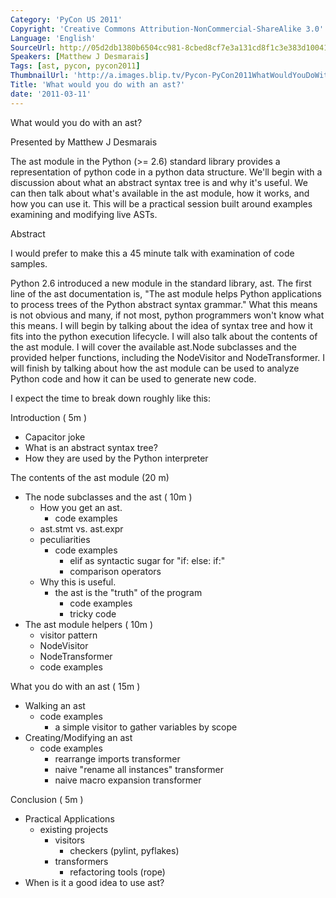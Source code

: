 ```yaml
---
Category: 'PyCon US 2011'
Copyright: 'Creative Commons Attribution-NonCommercial-ShareAlike 3.0'
Language: 'English'
SourceUrl: http://05d2db1380b6504cc981-8cbed8cf7e3a131cd8f1c3e383d10041.r93.cf2.rackcdn.com/pycon-us-2011/419_what-would-you-do-with-an-ast.mp4
Speakers: [Matthew J Desmarais]
Tags: [ast, pycon, pycon2011]
ThumbnailUrl: 'http://a.images.blip.tv/Pycon-PyCon2011WhatWouldYouDoWithAnAst198.png'
Title: 'What would you do with an ast?'
date: '2011-03-11'
---
```

What would you do with an ast?

Presented by Matthew J Desmarais

The ast module in the Python (>= 2.6) standard library provides a
representation of python code in a python data structure. We'll begin with a
discussion about what an abstract syntax tree is and why it's useful. We can
then talk about what's available in the ast module, how it works, and how you
can use it. This will be a practical session built around examples examining
and modifying live ASTs.

Abstract

I would prefer to make this a 45 minute talk with examination of code samples.

Python 2.6 introduced a new module in the standard library, ast. The first
line of the ast documentation is, "The ast module helps Python applications to
process trees of the Python abstract syntax grammar." What this means is not
obvious and many, if not most, python programmers won't know what this means.
I will begin by talking about the idea of syntax tree and how it fits into the
python execution lifecycle. I will also talk about the contents of the ast
module. I will cover the available ast.Node subclasses and the provided helper
functions, including the NodeVisitor and NodeTransformer. I will finish by
talking about how the ast module can be used to analyze Python code and how it
can be used to generate new code.

I expect the time to break down roughly like this:

Introduction ( 5m )

  * Capacitor joke 
  * What is an abstract syntax tree? 
  * How they are used by the Python interpreter 

The contents of the ast module (20 m)

  * The node subclasses and the ast ( 10m ) 
    * How you get an ast. 
      * code examples
    * ast.stmt vs. ast.expr 
    * peculiarities 
      * code examples 
        * elif as syntactic sugar for "if: else: if:" 
        * comparison operators 
    * Why this is useful. 
      * the ast is the "truth" of the program 
        * code examples 
        * tricky code 
  * The ast module helpers ( 10m ) 
    * visitor pattern 
    * NodeVisitor 
    * NodeTransformer 
    * code examples 

What you do with an ast ( 15m )

  * Walking an ast 
    * code examples 
      * a simple visitor to gather variables by scope
  * Creating/Modifying an ast 
    * code examples 
      * rearrange imports transformer 
      * naive "rename all instances" transformer 
      * naive macro expansion transformer 

Conclusion ( 5m )

  * Practical Applications 
    * existing projects 
      * visitors 
        * checkers (pylint, pyflakes)
      * transformers 
        * refactoring tools (rope)
  * When is it a good idea to use ast? 
